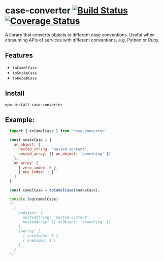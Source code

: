 # case-converter [![Build Status](https://travis-ci.org/Moezalez/case-converter.svg?branch=master)](https://travis-ci.org/Moezalez/case-converter) [![Coverage Status](https://coveralls.io/repos/github/Moezalez/case-converter/badge.svg?branch=master)](https://coveralls.io/github/Moezalez/case-converter?branch=master)

A library that converts objects to different case conventions. Useful when consuming APIs of services with different
conventions, e.g. Python or Ruby.

## Features
- `toCamelCase`
- `toSnakeCase`
- `toKebabCase`

## Install
`npm install case-converter`

## Example:

```JavaScript
  import { toCamelCase } from 'case-converter'

  const snakeCase = {
    an_object: {
      nested_string: 'nested content',
      nested_array: [{ an_object: 'something' }]
    },
    an_array: [
      { zero_index: 0 },
      { one_index: 1 }
    ]
  }

  const camelCase = toCamelCase(snakeCase);

  console.log(camelCase)
  /*
    {
      anObject: {
        nestedString: 'nested content',
        nestedArray: [{ anObject: 'something' }]
      },
      anArray: [
        { zeroIndex: 0 },
        { oneIndex: 1 }
      ]
    }
  */
```
